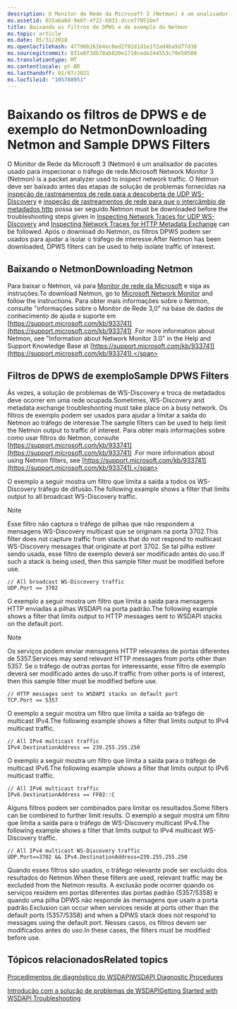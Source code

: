 ```yaml
---
description: O Monitor de Rede da Microsoft 3 (Netmon) é um analisador de pacotes usado para inspecionar o tráfego de rede.
ms.assetid: 015a6a6d-9e07-4f22-b931-dcce77051bef
title: Baixando os filtros de DPWS e de exemplo do Netmon
ms.topic: article
ms.date: 05/31/2018
ms.openlocfilehash: 47790b26164ec0ed2792d1d1e1f2ad4ba5d77d38
ms.sourcegitcommit: 831e8f3db78ab820e1710cede244553c70e50500
ms.translationtype: MT
ms.contentlocale: pt-BR
ms.lasthandoff: 01/07/2021
ms.locfileid: "105788951"
---
```

# <a name="downloading-netmon-and-sample-dpws-filters"></a><span data-ttu-id="6bba3-103">Baixando os filtros de DPWS e de exemplo do Netmon</span><span class="sxs-lookup"><span data-stu-id="6bba3-103">Downloading Netmon and Sample DPWS Filters</span></span>

<span data-ttu-id="6bba3-104">O Monitor de Rede da Microsoft 3 (Netmon) é um analisador de pacotes usado para inspecionar o tráfego de rede.</span><span class="sxs-lookup"><span data-stu-id="6bba3-104">Microsoft Network Monitor 3 (Netmon) is a packet analyzer used to inspect network traffic.</span></span> <span data-ttu-id="6bba3-105">O Netmon deve ser baixado antes das etapas de solução de problemas fornecidas na [inspeção de rastreamentos de rede para a descoberta de UDP WS-Discovery](inspecting-network-traces-for-udp-ws-discovery.md) e [inspeção de rastreamentos de rede para que o intercâmbio de metadados http](inspecting-network-traces-for-http-metadata-exchange.md) possa ser seguido.</span><span class="sxs-lookup"><span data-stu-id="6bba3-105">Netmon must be downloaded before the troubleshooting steps given in [Inspecting Network Traces for UDP WS-Discovery](inspecting-network-traces-for-udp-ws-discovery.md) and [Inspecting Network Traces for HTTP Metadata Exchange](inspecting-network-traces-for-http-metadata-exchange.md) can be followed.</span></span> <span data-ttu-id="6bba3-106">Após o download do Netmon, os filtros DPWS podem ser usados para ajudar a isolar o tráfego de interesse.</span><span class="sxs-lookup"><span data-stu-id="6bba3-106">After Netmon has been downloaded, DPWS filters can be used to help isolate traffic of interest.</span></span>

## <a name="downloading-netmon"></a><span data-ttu-id="6bba3-107">Baixando o Netmon</span><span class="sxs-lookup"><span data-stu-id="6bba3-107">Downloading Netmon</span></span>

<span data-ttu-id="6bba3-108">Para baixar o Netmon, vá para [Monitor de rede da Microsoft](https://www.microsoft.com/downloads/details.aspx?displaylang=en&FamilyID=983b941d-06cb-4658-b7f6-3088333d062f) e siga as instruções.</span><span class="sxs-lookup"><span data-stu-id="6bba3-108">To download Netmon, go to [Microsoft Network Monitor](https://www.microsoft.com/downloads/details.aspx?displaylang=en&FamilyID=983b941d-06cb-4658-b7f6-3088333d062f) and follow the instructions.</span></span> <span data-ttu-id="6bba3-109">Para obter mais informações sobre o Netmon, consulte "informações sobre o Monitor de Rede 3,0" na base de dados de conhecimento de ajuda e suporte em [https://support.microsoft.com/kb/933741](https://support.microsoft.com/kb/933741) .</span><span class="sxs-lookup"><span data-stu-id="6bba3-109">For more information about Netmon, see "Information about Network Monitor 3.0" in the Help and Support Knowledge Base at [https://support.microsoft.com/kb/933741](https://support.microsoft.com/kb/933741).</span></span>

## <a name="sample-dpws-filters"></a><span data-ttu-id="6bba3-110">Filtros de DPWS de exemplo</span><span class="sxs-lookup"><span data-stu-id="6bba3-110">Sample DPWS Filters</span></span>

<span data-ttu-id="6bba3-111">Às vezes, a solução de problemas de WS-Discovery e troca de metadados deve ocorrer em uma rede ocupada.</span><span class="sxs-lookup"><span data-stu-id="6bba3-111">Sometimes, WS-Discovery and metadata exchange troubleshooting must take place on a busy network.</span></span> <span data-ttu-id="6bba3-112">Os filtros de exemplo podem ser usados para ajudar a limitar a saída do Netmon ao tráfego de interesse.</span><span class="sxs-lookup"><span data-stu-id="6bba3-112">The sample filters can be used to help limit the Netmon output to traffic of interest.</span></span> <span data-ttu-id="6bba3-113">Para obter mais informações sobre como usar filtros do Netmon, consulte [https://support.microsoft.com/kb/933741](https://support.microsoft.com/kb/933741) .</span><span class="sxs-lookup"><span data-stu-id="6bba3-113">For more information about using Netmon filters, see [https://support.microsoft.com/kb/933741](https://support.microsoft.com/kb/933741).</span></span>

<span data-ttu-id="6bba3-114">O exemplo a seguir mostra um filtro que limita a saída a todos os WS-Discovery tráfego de difusão.</span><span class="sxs-lookup"><span data-stu-id="6bba3-114">The following example shows a filter that limits output to all broadcast WS-Discovery traffic.</span></span>

> [!Note]  
> <span data-ttu-id="6bba3-115">Esse filtro não captura o tráfego de pilhas que não respondem a mensagens WS-Discovery multicast que se originam na porta 3702.</span><span class="sxs-lookup"><span data-stu-id="6bba3-115">This filter does not capture traffic from stacks that do not respond to multicast WS-Discovery messages that originate at port 3702.</span></span> <span data-ttu-id="6bba3-116">Se tal pilha estiver sendo usada, esse filtro de exemplo deverá ser modificado antes do uso.</span><span class="sxs-lookup"><span data-stu-id="6bba3-116">If such a stack is being used, then this sample filter must be modified before use.</span></span>

 

``` syntax
// All broadcast WS-Discovery traffic
UDP.Port == 3702
```

<span data-ttu-id="6bba3-117">O exemplo a seguir mostra um filtro que limita a saída para mensagens HTTP enviadas a pilhas WSDAPI na porta padrão.</span><span class="sxs-lookup"><span data-stu-id="6bba3-117">The following example shows a filter that limits output to HTTP messages sent to WSDAPI stacks on the default port.</span></span>

> [!Note]  
> <span data-ttu-id="6bba3-118">Os serviços podem enviar mensagens HTTP relevantes de portas diferentes de 5357.</span><span class="sxs-lookup"><span data-stu-id="6bba3-118">Services may send relevant HTTP messages from ports other than 5357.</span></span> <span data-ttu-id="6bba3-119">Se o tráfego de outras portas for interessante, esse filtro de exemplo deverá ser modificado antes do uso.</span><span class="sxs-lookup"><span data-stu-id="6bba3-119">If traffic from other ports is of interest, then this sample filter must be modified before use.</span></span>

 

``` syntax
// HTTP messages sent to WSDAPI stacks on default port
TCP.Port == 5357
```

<span data-ttu-id="6bba3-120">O exemplo a seguir mostra um filtro que limita a saída ao tráfego de multicast IPv4.</span><span class="sxs-lookup"><span data-stu-id="6bba3-120">The following example shows a filter that limits output to IPv4 multicast traffic.</span></span>

``` syntax
// All IPv4 multicast traffic
IPv4.DestinationAddress == 239.255.255.250
```

<span data-ttu-id="6bba3-121">O exemplo a seguir mostra um filtro que limita a saída para o tráfego de multicast IPv6.</span><span class="sxs-lookup"><span data-stu-id="6bba3-121">The following example shows a filter that limits output to IPv6 multicast traffic.</span></span>

``` syntax
// All IPv6 multicast traffic
IPv6.DestinationAddress == FF02::C
```

<span data-ttu-id="6bba3-122">Alguns filtros podem ser combinados para limitar os resultados.</span><span class="sxs-lookup"><span data-stu-id="6bba3-122">Some filters can be combined to further limit results.</span></span> <span data-ttu-id="6bba3-123">O exemplo a seguir mostra um filtro que limita a saída para o tráfego de WS-Discovery multicast IPv4.</span><span class="sxs-lookup"><span data-stu-id="6bba3-123">The following example shows a filter that limits output to IPv4 multicast WS-Discovery traffic.</span></span>

``` syntax
// All IPv4 multicast WS-Discovery traffic
UDP.Port==3702 && IPv4.DestinationAddress=239.255.255.250
```

<span data-ttu-id="6bba3-124">Quando esses filtros são usados, o tráfego relevante pode ser excluído dos resultados do Netmon.</span><span class="sxs-lookup"><span data-stu-id="6bba3-124">When these filters are used, relevant traffic may be excluded from the Netmon results.</span></span> <span data-ttu-id="6bba3-125">A exclusão pode ocorrer quando os serviços residem em portas diferentes das portas padrão (5357/5358) e quando uma pilha DPWS não responde às mensagens que usam a porta padrão.</span><span class="sxs-lookup"><span data-stu-id="6bba3-125">Exclusion can occur when services reside at ports other than the default ports (5357/5358) and when a DPWS stack does not respond to messages using the default port.</span></span> <span data-ttu-id="6bba3-126">Nesses casos, os filtros devem ser modificados antes do uso.</span><span class="sxs-lookup"><span data-stu-id="6bba3-126">In these cases, the filters must be modified before use.</span></span>

## <a name="related-topics"></a><span data-ttu-id="6bba3-127">Tópicos relacionados</span><span class="sxs-lookup"><span data-stu-id="6bba3-127">Related topics</span></span>

<dl> <dt>

[<span data-ttu-id="6bba3-128">Procedimentos de diagnóstico do WSDAPI</span><span class="sxs-lookup"><span data-stu-id="6bba3-128">WSDAPI Diagnostic Procedures</span></span>](wsdapi-diagnostic-procedures.md)
</dt> <dt>

[<span data-ttu-id="6bba3-129">Introdução com a solução de problemas de WSDAPI</span><span class="sxs-lookup"><span data-stu-id="6bba3-129">Getting Started with WSDAPI Troubleshooting</span></span>](getting-started-with-wsdapi-troubleshooting.md)
</dt> </dl>

 

 



